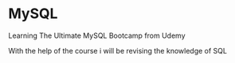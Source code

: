 # MySQL
Learning The Ultimate MySQL Bootcamp from Udemy 

With the help of the course i will be revising the knowledge of SQL
